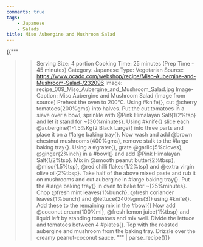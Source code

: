 ```yaml
---
comments: true
tags:
    - Japanese
    - Salads
title: Miso Aubergine and Mushroom Salad
---
```


{{"""
>> Serving Size: 4 portion
>> Cooking Time: 25 minutes (Prep Time - 45 minutes)
>> Category: Japanese
>> Type: Vegetarian
>> Source: https://www.ocado.com/webshop/recipe/Miso-Aubergine-and-Mushroom-Salad-/232096
>> Image: recipe_009_Miso_Aubergine_and_Mushroom_Salad.jpg
>> Image-Caption: Miso Aubergine and Mushroom Salad (image from source)
Preheat the oven to 200°C.
Using #knife{}, cut @cherry tomatoes{200%gms} into halves.
Put the cut tomatoes in a sieve over a bowl, sprinkle with @Pink Himalayan Salt{1/2%tsp} and let it stand for ~{30%minutes}.
Using #knife{} slice each @aubergine{1-1.5%Kg(2 Black Large)} into three parts and place it on a #large baking tray{}.
Now wash and add @brown chestnut mushrooms{400%gms}, remove stalk to the #large baking tray{}.
Using a #grater{}, grate @garlic{5%cloves}, @ginger{2%inch} in a #bowl{} and add @Pink Himalayan Salt{1/2%tsp}.
Mix in @smooth peanut butter{2%tbsp}, @miso{1.5%tsp}, @red chilli flakes{1/2%tsp} and @extra virgin olive oil{2%tbsp}.
Take half of the above mixed paste and rub it on mushrooms and cut aubergine in #large baking tray{}.
Put the #large baking tray{} in oven to bake for ~{25%minutes}.
Chop @fresh mint leaves{1%bunch}, @fresh coriander leaves{1%bunch} and @lettuce{240%gms(3)} using #knife{}.
Add these to the remaining mix in the #bowl{}
Now add @coconut cream{100%ml}, @fresh lemon juice{1%tbsp} and liquid left by standing tomatoes and mix well.
Divide the lettuce and tomatoes between 4 #plates{}. 
Top with the roasted aubergine and mushroom from the baking tray. 
Drizzle over the creamy peanut-coconut sauce.
""" | parse_recipe()}}